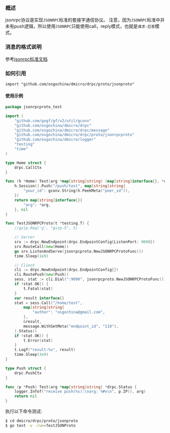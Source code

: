 ### 概述

jsonrpc协议是实现`JSONRPC`标准的套接字通信协议。
注意，因为`JSONRPC`标准中并未有push逻辑，所以使用`JSONRPC`只能使用call，reply模式，也就是`请求-应答`模式。

### 消息的格式说明

参考[jsonrpc标准文档](https://www.w3cschool.cn/ycuott/z7er3ozt.html)

### 如何引用

`import "github.com/osgochina/dmicro/drpc/proto/jsonproto"`

#### 使用示例

```go
package jsonrpcproto_test

import (
	"github.com/gogf/gf/v2/util/gconv"
	"github.com/osgochina/dmicro/drpc"
	"github.com/osgochina/dmicro/drpc/message"
	"github.com/osgochina/dmicro/drpc/proto/jsonrpcproto"
	"github.com/osgochina/dmicro/logger"
	"testing"
	"time"
)

type Home struct {
	drpc.CallCtx
}

func (h *Home) Test(arg *map[string]string) (map[string]interface{}, *drpc.Status) {
	h.Session().Push("/push/test", map[string]string{
		"your_id": gconv.String(h.PeekMeta("peer_id")),
	})
	return map[string]interface{}{
		"arg": *arg,
	}, nil
}

func TestJSONRPCProto(t *testing.T) {
	//gzip.Reg('g', "gizp-5", 5)

	// Server
	srv := drpc.NewEndpoint(drpc.EndpointConfig{ListenPort: 9090})
	srv.RouteCall(new(Home))
	go srv.ListenAndServe(jsonrpcproto.NewJSONRPCProtoFunc())
	time.Sleep(1e9)

	// Client
	cli := drpc.NewEndpoint(drpc.EndpointConfig{})
	cli.RoutePush(new(Push))
	sess, stat := cli.Dial(":9090", jsonrpcproto.NewJSONRPCProtoFunc())
	if !stat.OK() {
		t.Fatal(stat)
	}
	var result interface{}
	stat = sess.Call("/home/test",
		map[string]string{
			"author": "osgochina@gmail.com",
		},
		&result,
		message.WithSetMeta("endpoint_id", "110"),
	).Status()
	if !stat.OK() {
		t.Error(stat)
	}
	t.Logf("result:%v", result)
	time.Sleep(3e9)
}

type Push struct {
	drpc.PushCtx
}

func (p *Push) Test(arg *map[string]string) *drpc.Status {
	logger.Infof("receive push(%s):\narg: %#v\n", p.IP(), arg)
	return nil
}


```

执行以下命令测试:

```sh
$ cd dmicro/drpc/proto/jsonproto
$ go test -v -run=TestJSONProto
```
